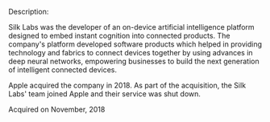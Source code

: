 Description:

Silk Labs was the developer of an on-device artificial intelligence platform designed to embed instant cognition into connected products. The company's platform developed software products which helped in providing technology and fabrics to connect devices together by using advances in deep neural networks, empowering businesses to build the next generation of intelligent connected devices.

Apple acquired the company in 2018. As part of the acquisition, the Silk Labs' team joined Apple and their service was shut down.

Acquired on November, 2018